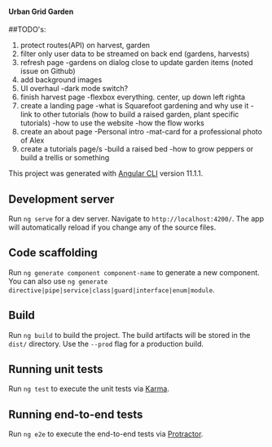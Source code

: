 #### Urban Grid Garden



##TODO's:

1. protect routes(API) on harvest, garden
2. filter only user data to be streamed on back end (gardens, harvests)
4. refresh page -gardens on dialog close to update garden items (noted issue on Github)
5. add background images
6. UI overhaul
  -dark mode switch?
8. finish harvest page
  -flexbox everything. center, up down left righta
9. create a landing page
  -what is Squarefoot gardening and why use it
  -link to other tutorials (how to build a raised garden, plant specific tutorials)
  -how to use the website
    -how the flow works
10. create an about page
  -Personal intro
  -mat-card for a professional photo of Alex
12. create a tutorials page/s
  -build a raised bed
  -how to grow peppers or build a trellis or something
  






This project was generated with [Angular CLI](https://github.com/angular/angular-cli) version 11.1.1.

## Development server

Run `ng serve` for a dev server. Navigate to `http://localhost:4200/`. The app will automatically reload if you change any of the source files.

## Code scaffolding

Run `ng generate component component-name` to generate a new component. You can also use `ng generate directive|pipe|service|class|guard|interface|enum|module`.

## Build

Run `ng build` to build the project. The build artifacts will be stored in the `dist/` directory. Use the `--prod` flag for a production build.

## Running unit tests

Run `ng test` to execute the unit tests via [Karma](https://karma-runner.github.io).

## Running end-to-end tests

Run `ng e2e` to execute the end-to-end tests via [Protractor](http://www.protractortest.org/).

